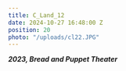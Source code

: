 ```yaml
---
title: C_Land_12
date: 2024-10-27 16:48:00 Z
position: 20
photo: "/uploads/cl22.JPG"
---
```


***2023, Bread and Puppet Theater***